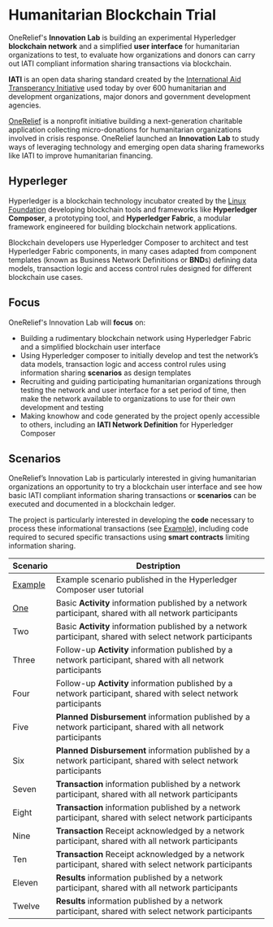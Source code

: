 # Humanitarian Blockchain Trial

OneRelief's **Innovation Lab** is building an experimental Hyperledger **blockchain network** and a simplified **user interface** for humanitarian organizations to test, to evaluate how organizations and donors can carry out IATI compliant information sharing transactions via blockchain.

**IATI** is an open data sharing standard created by the [International Aid Transperancy Initiative](http://iatistandard.org) used today by over 600 humanitarian and development organizations, major donors and government development agencies.

[OneRelief](https://onereliefapp.com) is a nonprofit initiative building a next-generation charitable application collecting micro-donations for humanitarian organizations involved in crisis response. OneRelief launched an **Innovation Lab** to study ways of leveraging technology and emerging open data sharing frameworks like IATI to improve humanitarian financing.

## Hyperleger

Hyperledger is a blockchain technology incubator created by the [Linux Foundation]() developing blockchain tools and frameworks like **Hyperledger Composer**, a prototyping tool, and **Hyperledger Fabric**, a modular framework engineered for building blockchain network applications.

Blockchain developers use Hyperledger Composer to architect and test Hyperledger Fabric components, in many cases adapted from component templates (known as Business Network Definitions or **BND**s) defining data models, transaction logic and access control rules designed for different blockchain use cases.

## Focus

OneRelief's Innovation Lab will **focus** on:

* Building a rudimentary blockchain network using Hyperledger Fabric and a simplified blockchain user interface
* Using Hyperledger composer to initially develop and test the network’s data models, transaction logic and access control rules using information sharing **scenarios** as design templates
* Recruiting and guiding participating humanitarian organizations through testing the network and user interface for a set period of time, then make the network available to organizations to use for their own development and testing
* Making knowhow and code generated by the project openly accessible to others, including an **IATI Network Definition** for Hyperledger Composer

## Scenarios

OneRelief’s Innovation Lab is particularly interested in giving humanitarian organizations an opportunity to try a blockchain user interface and see how basic IATI compliant information sharing transactions or **scenarios** can be executed and documented in a blockchain ledger.

The project is particularly interested in developing the **code** necessary to process these informational transactions (see [Example]()), including code required to secured specific transactions using **smart contracts** limiting information sharing.

Scenario | Destription
--- | ---
[Example](https://github.com/Brentophillips/OneRelief-Hyperledger/blob/master/Scenarios/S-Example.md) | Example scenario published in the Hyperledger Composer user tutorial
[One](https://github.com/Brentophillips/OneRelief-Hyperledger/blob/master/Scenarios/S-One.md) | Basic **Activity** information published by a network participant, shared with all network participants 
Two | Basic **Activity** information published by a network participant, shared with select network participants
Three | Follow-up **Activity** information published by a network participant, shared with all network participants 
Four | Follow-up **Activity** information published by a network participant, shared with select network participants
Five | **Planned Disbursement** information published by a network participant, shared with all network participants 
Six | **Planned Disbursement** information published by a network participant, shared with select network participants
Seven | **Transaction** information published by a network participant, shared with all network participants 
Eight | **Transaction** information published by a network participant, shared with select network participants
Nine | **Transaction** Receipt acknowledged by a network participant, shared with all network participants
Ten | **Transaction** Receipt acknowledged by a network participant, shared with select network participants
Eleven | **Results** information published by a network participant, shared with all network participants 
Twelve | **Results** information published by a network participant, shared with select network participants
